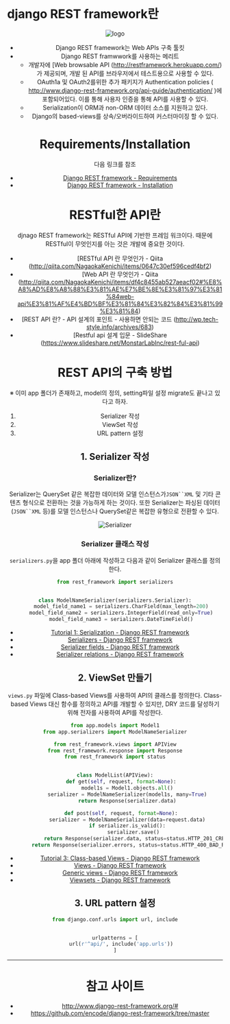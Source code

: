# django REST framework란
<div align = "center">
    <img src = "http://www.django-rest-framework.org/img/logo.png"alt = "logo">
</ div>

 - Django REST framework는 Web APIs 구축 툴킷
 - Django REST framwwork를 사용하는 메리트
    - 개발자에 [Web browsable API (http://restframework.herokuapp.com/)가 제공되며, 개발 된 API를 브라우저에서 테스트용으로 사용할 수 있다.
    - OAuth1a 및 OAuth2를위한 추가 패키지가 Authentication policies ( http://www.django-rest-framework.org/api-guide/authentication/ )에 포함되어있다. 이를 통해 사용자 인증을 통해 API를 사용할 수 있다.
    - Serialization이 ORM과 non-ORM 데이터 소스를 지원하고 있다.
    - Django의 based-views를 상속/오버라이드하여 커스터마이징 할 수 있다.

# Requirements/Installation
다음 링크를 참조
 - [Django REST framework - Requirements](http://www.django-rest-framework.org/#requirements)
 - [Django REST framework - Installation](http://www.django-rest-framework.org/#installation)

# RESTful한 API란
djnago REST framework는 RESTful API에 기반한 프레임 워크이다. 때문에 RESTful이 무엇인지를 아는 것은 개발에 중요한 것이다.
 - [RESTful API 란 무엇인가 - Qiita (http://qiita.com/NagaokaKenichi/items/0647c30ef596cedf4bf2)
 - [Web API 란 무엇인가 - Qiita (http://qiita.com/NagaokaKenichi/items/df4c8455ab527aeacf02#%E8%A8%AD%E8%A8%88%E3%81%AE%E7%BE%8E%E3%81%97%E3%81%84web-api%E3%81%AF%E4%BD%BF%E3%81%84%E3%82%84%E3%81%99%E3%81%84)
 - [REST API 란? - API 설계의 포인트 - 사용하면 안되는 코드 (http://wp.tech-style.info/archives/683)
 - [Restful api 설계 입문 - SlideShare (https://www.slideshare.net/MonstarLabInc/rest-ful-api)


# REST API의 구축 방법
※ 이미 app 폴더가 존재하고, model의 정의, setting파일 설정 migrate도 끝나고 있다고 하자.
 1. Serializer 작성
 2. ViewSet 작성
 3. URL pattern 설정

## 1. Serializer 작성
### Serializer란?
Serializer는 QuerySet 같은 복잡한 데이터와 모델 인스턴스가`JSON``XML` 및 기타 콘텐츠 형식으로 전환하는 것을 가능하게 하는 것이다. 또한 Serializer는 파싱된 데이터 (`JSON``XML` 등)를 모델 인스턴스나 QuerySet같은 복잡한 유형으로 전환할 수 있다.

![Serializer](https://image.slidesharecdn.com/djangorestframework-150428023227-conversion-gate02/95/introduction-to-django-rest-framework-an-easy-way-to-build-rest-framework-in-django-15-638.jpg?cb=1430720405)


### Serializer 클래스 작성
`serializers.py`을 app 폴더 아래에 작성하고 다음과 같이 Serializer 클래스를 정의한다.
```py
from rest_framework import serializers


class ModelNameSerializer(serializers.Serializer):
    model_field_name1 = serializers.CharField(max_length=200)
    model_field_name2 = serializers.IntegerField(read_only=True)
    model_field_name3 = serializers.DateTimeField()
```
 - [Tutorial 1: Serialization - Django REST framework](http://www.django-rest-framework.org/tutorial/1-serialization/)
 - [Serializers - Django REST framework](http://www.django-rest-framework.org/api-guide/serializers/)
 - [Serializer fields - Django REST framework](http://www.django-rest-framework.org/api-guide/fields/)
 - [Serializer relations - Django REST framework](http://www.django-rest-framework.org/api-guide/relations/)

## 2. ViewSet 만들기
`views.py` 파일에 Class-based Views를 사용하여 API의 클래스를 정의한다. Class-based Views 대신 함수를 정의하고 API를 개발할 수 있지만, DRY 코드를 달성하기 위해 전자를 사용하여 API를 작성한다.
```py
from app.models import Model1
from app.serializers import ModelNameSerializer

from rest_framework.views import APIView
from rest_framework.response import Response
from rest_framework import status


class ModelList(APIView):
    def get(self, request, format=None):
        model1s = Model1.objects.all()
        serializer = ModelNameSerializer(model1s, many=True)
        return Response(serializer.data)

    def post(self, request, format=None):
        serializer = ModelNameSerializer(data=request.data)
        if serializer.is_valid():
            serializer.save()
            return Response(serializer.data, status=status.HTTP_201_CREATED)
        return Response(serializer.errors, status=status.HTTP_400_BAD_REQUEST)
```
 - [Tutorial 3: Class-based Views - Django REST framework](http://www.django-rest-framework.org/tutorial/3-class-based-views/)
 - [Views - Django REST framework](http://www.django-rest-framework.org/api-guide/views/)
 - [Generic views - Django REST framework](http://www.django-rest-framework.org/api-guide/generic-views/)
 - [Viewsets - Django REST framework](http://www.django-rest-framework.org/api-guide/viewsets/)

## 3. URL pattern 설정
```py
from django.conf.urls import url, include


urlpatterns = [
    url(r'^api/', include('app.urls'))
]
```

---
# 참고 사이트
 - http://www.django-rest-framework.org/#
 - https://github.com/encode/django-rest-framework/tree/master
